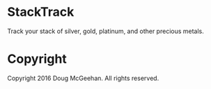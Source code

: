 # StackTrack
Track your stack of silver, gold, platinum, and other precious metals.

# Copyright
Copyright 2016 Doug McGeehan. All rights reserved.
